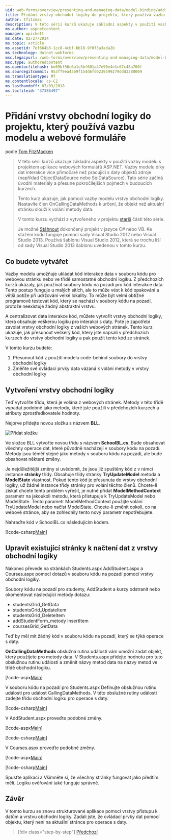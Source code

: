 ```yaml
---
uid: web-forms/overview/presenting-and-managing-data/model-binding/adding-business-logic-layer
title: Přidání vrstvy obchodní logiky do projektu, který používá vazbu modelu a webových formulářů | Dokumentace Microsoftu
author: tfitzmac
description: V této sérii kurzů ukazuje základní aspekty v použití vazby modelu s projektem aplikace webových formulářů ASP.NET. Data interakce díky vazby modelu další přímo-...
ms.author: aspnetcontent
manager: wpickett
ms.date: 02/27/2014
ms.topic: article
ms.assetid: 7ef664b3-1cc8-4cbf-bb18-9f0f3a3ada2b
ms.technology: dotnet-webforms
msc.legacyurl: /web-forms/overview/presenting-and-managing-data/model-binding/adding-business-logic-layer
msc.type: authoredcontent
ms.openlocfilehash: be69bf56c6a1c5bf601a47e90e4e1c67c48a760f
ms.sourcegitcommit: 953ff9ea4369f154d6fd0239599279ddd3280009
ms.translationtype: MT
ms.contentlocale: cs-CZ
ms.lasthandoff: 07/03/2018
ms.locfileid: "37386497"
---
```

<a name="adding-business-logic-layer-to-a-project-that-uses-model-binding-and-web-forms"></a>Přidání vrstvy obchodní logiky do projektu, který používá vazbu modelu a webové formuláře
====================
podle [Tom FitzMacken](https://github.com/tfitzmac)

> V této sérii kurzů ukazuje základní aspekty v použití vazby modelu s projektem aplikace webových formulářů ASP.NET. Vazby modelu díky dat interakce více přímočaré než pracující s daty objektů zdroje (například ObjectDataSource nebo SqlDataSource). Tato série začíná úvodní materiály a přesune pokročilejších pojmech v budoucích kurzech.
> 
> Tento kurz ukazuje, jak pomocí vazby modelu vrstvy obchodní logiky. Nastavíte člen OnCallingDataMethods k určení, že objekt než aktuální stránku slouží k volání metody data.
> 
> V tomto kurzu vychází z vytvořeného v projektu [starší](retrieving-data.md) části této série.
> 
> Je možné [Stáhnout](https://go.microsoft.com/fwlink/?LinkId=286116) dokončený projekt v jazyce C# nebo VB. Ke stažení kódu funguje pomocí sady Visual Studio 2012 nebo Visual Studio 2013. Používá šablonu Visual Studio 2012, která se trochu liší od sady Visual Studio 2013 šablonu uvedenou v tomto kurzu.


## <a name="what-youll-build"></a>Co budete vytvářet

Vazby modelu umožňuje ukládat kód interakce data v souboru kódu pro webovou stránku nebo ve třídě samostatné obchodní logiku. Z předchozích kurzů ukázaly, jak používat soubory kódu na pozadí pro kód interakce data. Tento postup funguje u malých sítích, ale to může vést k kód opakování a větší potíže při udržování velké lokality. To může být velmi obtížné programově testovat kód, který se nachází v soubory kódu na pozadí, protože neexistuje žádný abstraktní vrstvu.

A centralizovat data interakce kód, můžete vytvořit vrstvy obchodní logiky, která obsahuje veškerou logiku pro interakci s daty. Poté je zapotřebí zavolat vrstvy obchodní logiky z vašich webových stránek. Tento kurz ukazuje, jak přesunout veškerý kód, který jste napsali v předchozích kurzech do vrstvy obchodní logiky a pak použít tento kód ze stránek.

V tomto kurzu budete:

1. Přesunout kód z použití modelu code-behind soubory do vrstvy obchodní logiky
2. Změňte své ovládací prvky data vázaná k volání metody v vrstvy obchodní logiky

## <a name="create-business-logic-layer"></a>Vytvoření vrstvy obchodní logiky

Teď vytvoříte třídu, která je volána z webových stránek. Metody v této třídě vypadat podobně jako metody, které jste použili v předchozích kurzech a atributy zprostředkovatele hodnoty.

Nejprve přidejte novou složku s názvem **BLL**.

![Přidat složku](adding-business-logic-layer/_static/image1.png)

Ve složce BLL vytvořte novou třídu s názvem **SchoolBL.cs**. Bude obsahovat všechny operace dat, které původně nacházejí v soubory kódu na pozadí. Metody jsou téměř stejné jako metody v souboru kódu na pozadí, ale bude obsahovat některé změny.

Je nejdůležitější změny si uvědomit, že jsou již spuštěny kód z v rámci instance **stránky** třídy. Obsahuje třídy stránky **TryUpdateModel** metoda a **ModelState** vlastnost. Pokud tento kód je přesunuta do vrstvy obchodní logiky, už žádné instance třídy stránky pro volání těchto členů. Chcete-li získat chcete tento problém vyřešit, je nutné přidat **ModelMethodContext** parametr na jakoukoli metodu, která přistupuje k TryUpdateModel nebo ModelState. Tento parametr ModelMethodContext použijte volání TryUpdateModel nebo načíst ModelState. Chcete-li změnit cokoli, co na webové stránce, aby se zohlednily tento nový parametr nepotřebujete.

Nahraďte kód v SchoolBL.cs následujícím kódem.

[!code-csharp[Main](adding-business-logic-layer/samples/sample1.cs)]

## <a name="revise-existing-pages-to-retrieve-data-from-business-logic-layer"></a>Upravit existující stránky k načtení dat z vrstvy obchodní logiky

Nakonec převede na stránkách Students.aspx AddStudent.aspx a Courses.aspx pomocí dotazů v souboru kódu na pozadí pomocí vrstvy obchodní logiky.

Soubory kódu na pozadí pro studenty, AddStudent a kurzy odstranit nebo okomentovat následující metody dotazu:

- studentsGrid\_GetData
- studentsGrid\_UpdateItem
- studentsGrid\_DeleteItem
- addStudentForm\_metody InsertItem
- coursesGrid\_GetData

Teď by měl mít žádný kód v souboru kódu na pozadí, který se týká operace s daty.

**OnCallingDataMethods** obslužná rutina události vám umožní zadat objekt, který použijete pro metody data. V Students.aspx přidejte hodnotu pro tuto obslužnou rutinu události a změnit názvy metod data na názvy metod ve třídě obchodní logiku.

[!code-aspx[Main](adding-business-logic-layer/samples/sample2.aspx?highlight=3-4,8)]

V souboru kódu na pozadí pro Students.aspx Definujte obslužnou rutinu události pro událost CallingDataMethods. V této obslužné rutiny události zadejte třídu obchodní logiku pro operace s daty.

[!code-csharp[Main](adding-business-logic-layer/samples/sample3.cs)]

V AddStudent.aspx proveďte podobné změny.

[!code-aspx[Main](adding-business-logic-layer/samples/sample4.aspx?highlight=3-4)]

[!code-csharp[Main](adding-business-logic-layer/samples/sample5.cs)]

V Courses.aspx proveďte podobné změny.

[!code-aspx[Main](adding-business-logic-layer/samples/sample6.aspx?highlight=3-4)]

[!code-csharp[Main](adding-business-logic-layer/samples/sample7.cs)]

Spusťte aplikaci a Všimněte si, že všechny stránky fungovat jako předtím měli. Logiku ověřování také funguje správně.

## <a name="conclusion"></a>Závěr

V tomto kurzu se znovu strukturované aplikace pomocí vrstvy přístupu k datům a vrstvu obchodní logiky. Zadali jste, že ovládací prvky dat pomocí objektu, který není na aktuální stránce pro operace s daty.

> [!div class="step-by-step"]
> [Předchozí](using-query-string-values-to-retrieve-data.md)
